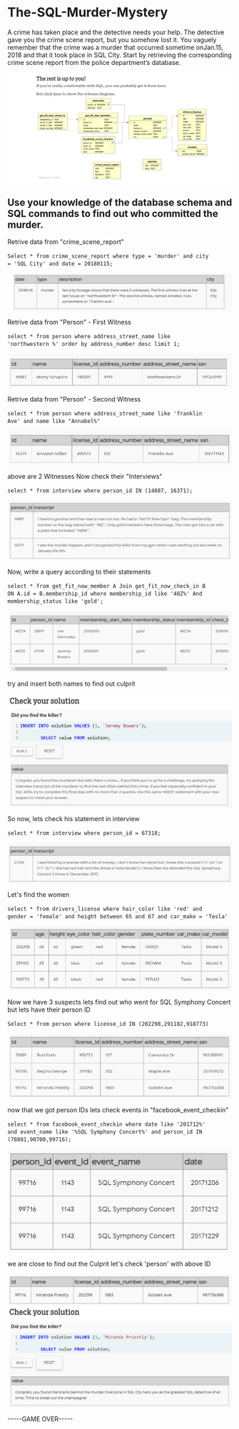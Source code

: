 # The-SQL-Murder-Mystery

A crime has taken place and the detective needs your help. The detective gave you the crime scene report, but you somehow lost it. You vaguely remember that the crime was a ​murder​ that occurred sometime on ​Jan.15, 2018​ and that it took place in ​SQL City​. Start by retrieving the corresponding crime scene report from the police department’s database.

<img src="/images/Screenshot (119).png" alt="schema diagram">

Use your knowledge of the database schema and SQL commands to find out who committed the murder.
-----------------
Retrive data from "crime_scene_report"

<code>Select * from
  crime_scene_report
where
  type = 'murder'
and
  city = 'SQL City'
and
  date = 20180115;
     </code>     
     
 <img src="/images/data 1.PNG" alt="first query">
  
Retrive data from "Person" - First Witness

<code>select * from 
	person
where
	address_street_name 
like 
	'northwestern %'
order by
	address_number
desc limit 1; 
</code>

 <img src="/images/data 2.PNG" alt="second query">

Retrive data from "Person" - Second Witness

<code>select * from 
	person
where
	address_street_name 
like 
	'franklin Ave'
and 
	name 
like "Annabel%" 
</code>

 <img src="/images/data 3.PNG" alt="third query">

above are 2 Witnesses Now check their "Interviews"

<code>select * from 
	interview
where
	person_id 
IN 
	(14887,  16371);
</code>

 <img src="/images/data 4.PNG" alt="fourth query">

Now, write a query according to their statements

<code>select * from 
	get_fit_now_member A
Join
	get_fit_now_check_in B
ON 
	A.id = B.membership_id
where
	membership_id like '48Z%'
And
	membership_status like 'gold';
</code>

 <img src="/images/data 5.PNG" alt="fifth query">
 
 try and insert both names to find out culprit
 
  <img src="/images/solution 1.PNG" alt="sol1 query">

So now, lets check his statement in interview

<code>select * from 
	interview
where
	person_id = 67318;
</code>

 <img src="/images/data 6.PNG" alt="sixth query">
 
 Let's find the women
 
 <code>select * from 
	drivers_license
where
	hair_color 
like
	'red'
and
	gender = 'female'
and
	height between 65 and 67
and
	car_make = 'Tesla'
</code>

 <img src="/images/data 7.PNG" alt="7 query">
 
 Now we have 3 suspects lets find out who went for SQL Symphony Concert but lets have their person ID
 
<code>Select * from
	person
where 
	license_id IN (202298,291182,918773)
</code>

 <img src="/images/data 8.PNG" alt="8 query">
 
 now that we got person IDs lets check events in "facebook_event_checkin"
 
<code>select * from 
	facebook_event_checkin
where
	date 
like
	'201712%'
and
	event_name like '%SQL Symphony Concert%'
and
	person_id
IN (78881,90700,99716);
</code>

 <img src="/images/data 9.PNG" alt="9 query">
 
we are close to find out the Culprit let's check 'person' with above ID

 <img src="/images/data 10.PNG" alt="10 query">

  <img src="/images/solution 2.PNG" alt="sol2 query">
  
 -----GAME OVER-----
